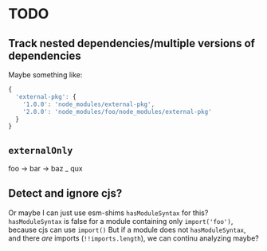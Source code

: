 # TODO

## Track nested dependencies/multiple versions of dependencies

Maybe something like:

```js
{ 
  'external-pkg': { 
    '1.0.0': 'node_modules/external-pkg', 
    '2.0.0': 'node_modules/foo/node_modules/external-pkg'
  } 
}
```

## `externalOnly`

foo -> bar -> baz
         \_ qux

## Detect and ignore cjs?

Or maybe I can just use esm-shims `hasModuleSyntax` for this?
`hasModuleSyntax` is false for a module containing only `import('foo')`, because cjs can use `import()`
But if a module does not `hasModuleSyntax`, and there _are_ imports (`!!imports.length`), we can continu analyzing maybe?

